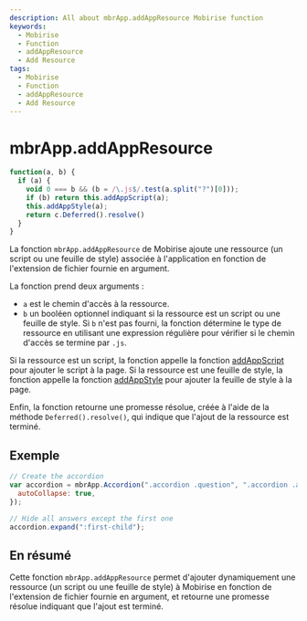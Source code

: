 ```yaml
---
description: All about mbrApp.addAppResource Mobirise function
keywords:
  - Mobirise
  - Function
  - addAppResource
  - Add Resource
tags:
  - Mobirise
  - Function
  - addAppResource
  - Add Resource
---
```


# mbrApp.addAppResource

```js
function(a, b) {
  if (a) {
    void 0 === b && (b = /\.js$/.test(a.split("?")[0]));
    if (b) return this.addAppScript(a);
    this.addAppStyle(a);
    return c.Deferred().resolve()
  }
}
```

La fonction `mbrApp.addAppResource` de Mobirise ajoute une ressource (un script ou une feuille de style) associée à l'application en fonction de l'extension de fichier fournie en argument.

La fonction prend deux arguments :

- `a` est le chemin d'accès à la ressource.
- `b` un booléen optionnel indiquant si la ressource est un script ou une feuille de style. Si `b` n'est pas fourni, la fonction détermine le type de ressource en utilisant une expression régulière pour vérifier si le chemin d'accès se termine par `.js`.

Si la ressource est un script, la fonction appelle la fonction [addAppScript](addAppScript) pour ajouter le script à la page. Si la ressource est une feuille de style, la fonction appelle la fonction [addAppStyle](addAppStyle) pour ajouter la feuille de style à la page.

Enfin, la fonction retourne une promesse résolue, créée à l'aide de la méthode `Deferred().resolve()`, qui indique que l'ajout de la ressource est terminé.

## Exemple

```js
// Create the accordion
var accordion = mbrApp.Accordion(".accordion .question", ".accordion .answer", {
  autoCollapse: true,
});

// Hide all answers except the first one
accordion.expand(":first-child");
```

## En résumé

Cette fonction `mbrApp.addAppResource` permet d'ajouter dynamiquement une ressource (un script ou une feuille de style) à Mobirise en fonction de l'extension de fichier fournie en argument, et retourne une promesse résolue indiquant que l'ajout est terminé.
